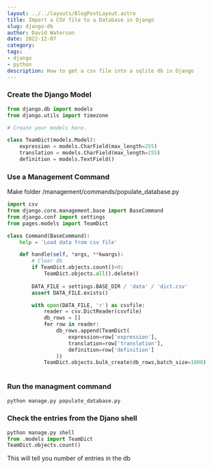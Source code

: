 ```yaml
---
layout: ../../layouts/BlogPostLayout.astro
title: Import a CSV file to a Database in Django
slug: django-db
author: David Waterson
date: 2022-12-07
category:
tags:
- django
- python
description: How to get a csv file into a sqlite db in Django
---
```


### Create the Django Model

```python
from django.db import models
from django.utils import timezone

# Create your models here.

class TeamDict(models.Model):
    expression = models.CharField(max_length=255)
    translation = models.CharField(max_length=255)
    definition = models.TextField()
```

### Use a Management Command

Make folder /management/commands/populate_database.py

```python
import csv
from django.core.management.base import BaseCommand
from django.conf import settings
from pages.models import TeamDict

class Command(BaseCommand):
    help = 'Load data from csv file'

    def handle(self, *args, **kwargs):
        # Clear db
        if TeamDict.objects.count()>0:
            TeamDict.objects.all().delete()
        
        DATA_FILE = settings.BASE_DIR / 'data' / 'dict.csv'
        assert DATA_FILE.exists()

        with open(DATA_FILE, 'r') as csvfile:
            reader = csv.DictReader(csvfile)
            db_rows = []
            for row in reader:
                db_rows.append(TeamDict(
                    expression=row['expression'],
                    translation=row['translation'],
                    definition=row['definition']
                ))
            TeamDict.objects.bulk_create(db_rows,batch_size=1000)
        
```

### Run the managment command

```bash
python manage.py populate_database.py
```

### Check the entries from the Djano shell

```python
python manage.py shell
from .models import TeamDict
TeamDict.objects.count()
```
This will tell you number of entries in the db


<style>


</style>